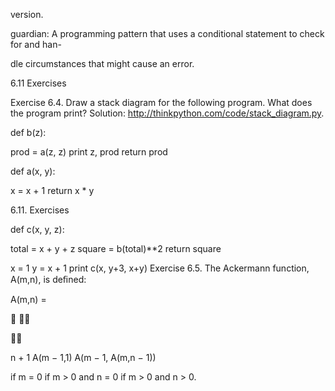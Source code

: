 version.

guardian: A programming pattern that uses a conditional statement to check for and han-

dle circumstances that might cause an error.

6.11 Exercises

Exercise 6.4. Draw a stack diagram for the following program. What does the program print? Solution: http://thinkpython.com/code/stack_diagram.py.

def b(z):

prod = a(z, z) print z, prod return prod

def a(x, y):

x = x + 1 return x * y

6.11. Exercises

def c(x, y, z):

total = x + y + z square = b(total)**2 return square

x = 1 y = x + 1 print c(x, y+3, x+y) Exercise 6.5. The Ackermann function, A(m,n), is deﬁned:

A(m,n) =

 



n + 1 A(m − 1,1) A(m − 1, A(m,n − 1))

if m = 0 if m > 0 and n = 0 if m > 0 and n > 0.
